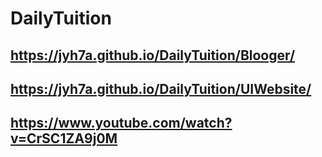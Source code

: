 # DailyTuition

## https://jyh7a.github.io/DailyTuition/Blooger/

## https://jyh7a.github.io/DailyTuition/UIWebsite/

## https://www.youtube.com/watch?v=CrSC1ZA9j0M
